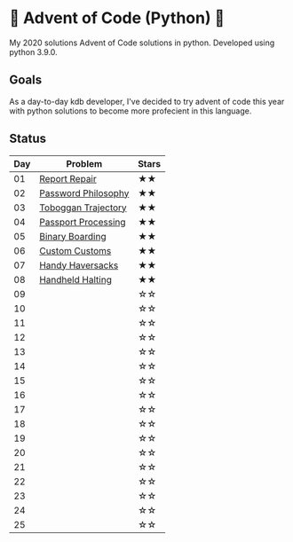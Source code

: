 # 🎄 Advent of Code (Python) 🎄

My 2020 solutions Advent of Code solutions in python. Developed using python 3.9.0. 

## Goals

As a day-to-day kdb developer, I've decided to try advent of code this year with python solutions to become more profecient in this language. 

## Status

|  Day | Problem                                                           | Stars 
|------|-------------------------------------------------------------------|------|
| 01   |  [Report Repair](https://adventofcode.com/2020/day/1)             |  ★★  |
| 02   |  [Password Philosophy](https://adventofcode.com/2020/day/2)       |  ★★  | 
| 03   |  [Toboggan Trajectory](https://adventofcode.com/2020/day/3)       |  ★★  |
| 04   |  [Passport Processing](https://adventofcode.com/2020/day/4)       |  ★★  |
| 05   |  [Binary Boarding](https://adventofcode.com/2020/day/5)           |  ★★  | 
| 06   |  [Custom Customs](https://adventofcode.com/2020/day/6)            |  ★★  |
| 07   |  [Handy Haversacks](https://adventofcode.com/2020/day/7)          |  ★★  |
| 08   |  [Handheld Halting](https://adventofcode.com/2020/day/8)          |  ★★  | 
| 09   |  [](https://adventofcode.com/2020/day/9)                          |  ☆☆  |
| 10   |  [](https://adventofcode.com/2020/day/10)        |  ☆☆    |
| 11   |  [](https://adventofcode.com/2020/day/11)         |  ☆☆    | 
| 12   |  [](https://adventofcode.com/2020/day/12)         |  ☆☆    |
| 13   |  [](https://adventofcode.com/2020/day/13)          |  ☆☆    |
| 14   |  [](https://adventofcode.com/2020/day/14)        |  ☆☆    |
| 15   |  [](https://adventofcode.com/2020/day/15)          |  ☆☆    | 
| 16   |  [](https://adventofcode.com/2020/day/16)          |  ☆☆    |
| 17   |  [](https://adventofcode.com/2020/day/17)          | ☆☆     |
| 18   |  [](https://adventofcode.com/2020/day/18)         |  ☆☆    | 
| 19   |  [](https://adventofcode.com/2020/day/19)          |  ☆☆    |
| 20   |  [](https://adventofcode.com/2020/day/20)        |  ☆☆    |
| 21   |  [](https://adventofcode.com/2020/day/21)        |  ☆☆    | 
| 22   |  [](https://adventofcode.com/2020/day/22)       |  ☆☆    |
| 23   |  [](https://adventofcode.com/2020/day/23)        | ☆☆     |
| 24   |  [](https://adventofcode.com/2020/day/24)        |  ☆☆    | 
| 25   |  [](https://adventofcode.com/2020/day/25)       |  ☆☆    |
